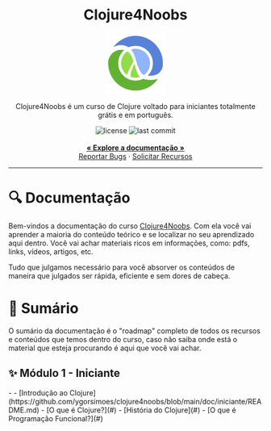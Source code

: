  <div align="center">
    <h1>Clojure4Noobs</h1>
    <img src="https://github.com/ygorsimoes/clojure4noobs/blob/main/assets/clojure_logo.png?raw=true" alt="clojure logo" width="120"/>
    <p>Clojure4Noobs é um curso de Clojure voltado para iniciantes totalmente grátis e em português.</p>
    <img src="https://img.shields.io/github/license/ygorsimoes/clojure4noobs" alt="license">
    <img src="https://img.shields.io/github/last-commit/ygorsimoes/clojure4noobs" alt="last commit">
    <br />
    <br />
    <a href="https://github.com/ygorsimoes/clojure4noobs/tree/main/doc#documentação"><strong>« Explore a documentação »</strong></a>
    <br />
    <a href="https://github.com/ygorsimoes/clojure4noobs/issues/new/choose">Reportar Bugs</a>
    ·
    <a href="https://github.com/ygorsimoes/clojure4noobs/issues/new/choose">Solicitar Recursos</a>
</div>
<hr>


<h1>🔍 Documentação</h1>
<p>Bem-vindos a documentação do curso <a href="https://github.com/ygorsimoes/clojure4noobs">Clojure4Noobs</a>. Com
ela você vai aprender a maioria do conteúdo teórico e se localizar no seu aprendizado aqui dentro. Você vai achar 
materiais ricos em informações, como: pdfs, links, vídeos, artigos, etc.

Tudo que julgamos necessário para você absorver os conteúdos de maneira que julgados ser rápida, eficiente e sem dores
de cabeça.</p>

<h1>📑 Sumário</h1>

<p>O sumário da documentação é o "roadmap" completo de todos os recursos e conteúdos que temos dentro do curso,
caso não saiba onde está o material que esteja procurando é aqui que você vai achar.</p>

<h2>✨ Módulo 1 - Iniciante</h2>
- 
- [Introdução ao Clojure](https://github.com/ygorsimoes/clojure4noobs/blob/main/doc/iniciante/README.md)
    - [O que é Clojure?](#)
    - [História do Clojure](#)
    - [O que é Programação Funcional?](#)
